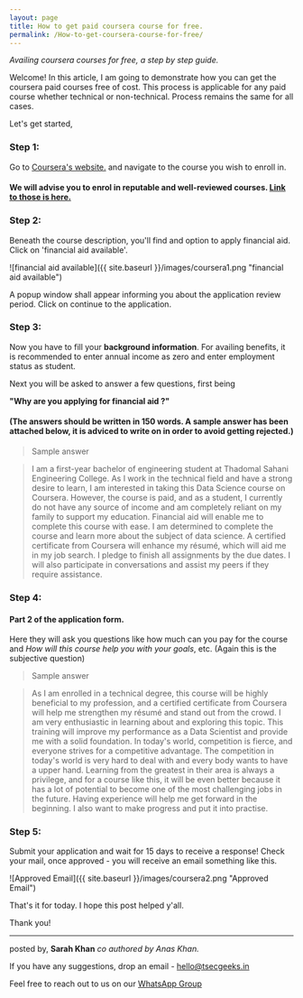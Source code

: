 ```yaml
---
layout: page
title: How to get paid coursera course for free.
permalink: /How-to-get-coursera-course-for-free/
---
```


_Availing coursera courses for free, a step by step guide._

Welcome! In this article, I am going to demonstrate how you can get the coursera paid courses free of cost. This process is applicable for any paid course whether technical or non-technical. Process remains the same for all cases.

Let's get started,

### Step 1:
Go to [Coursera's website.](https://www.coursera.org) and navigate to the course you wish to enroll in.
#### We will advise you to enrol in reputable and well-reviewed courses. [Link to those is here.](https://www.coursera.org/professional-certificates/)


### Step 2:
 Beneath the course description, you'll find and option to apply financial aid. Click on 'financial aid available'.
 
 
![financial aid available]({{ site.baseurl }}/images/coursera1.png "financial aid available")

A popup window shall appear informing you about the application review period. Click on continue to the application.


### Step 3:
Now you have to fill your **background information**.
For availing benefits, it is recommended to enter annual income as zero and enter employment status as student.


Next you will be asked to answer a few questions, first being


**"Why are you applying for financial aid ?"**

#### (The answers should be written in 150 words. A sample answer has been attached below, it is adviced to write on in order to avoid getting rejected.)

> Sample answer

> I am a first-year bachelor of engineering student at Thadomal Sahani Engineering College. As I work in the technical field and have a strong desire to learn, I am interested in taking this Data Science course on Coursera. However, the course is paid, and as a student, I currently do not have any source of income and am completely reliant on my family to support my education. Financial aid will enable me to complete this course with ease. I am determined to complete the course and learn more about the subject of data science. A certified certificate from Coursera will enhance my résumé, which will aid me in my job search. I pledge to finish all assignments by the due dates. I will also participate in conversations and assist my peers if they require assistance.


### Step 4:
#### Part 2 of the application form.
Here they will ask you questions like how much can you pay for the course and *How will this course help you with your goals*, etc.
(Again this is the subjective question)


> Sample answer

> As I am enrolled in a technical degree, this course will be highly beneficial to my profession, and a certified certificate from Coursera will help me strengthen my résumé and stand out from the crowd. I am very enthusiastic in learning about and exploring this topic. This training will improve my performance as a Data Scientist and provide me with a solid foundation. In today's world, competition is fierce, and everyone strives for a competitive advantage. The competition in today's world is very hard to deal with and every body wants to have a upper hand. Learning from the greatest in their area is always a privilege, and for a course like this, it will be even better because it has a lot of potential to become one of the most challenging jobs in the future. Having experience will help me get forward in the beginning. I also want to make progress and put it into practise. 



### Step 5:
 Submit your application and wait for 15 days to receive a response!
 Check your mail, once approved - you will receive an email something like this.
 
 
![Approved Email]({{ site.baseurl }}/images/coursera2.png "Approved Email")

 That's it for today. I hope this post helped y'all.
 
 Thank you!


----


posted by,
**Sarah Khan** _co authored by Anas Khan._



If you have any suggestions, drop an email - [hello@tsecgeeks.in](mailto:hello@tsecgeeks.in) 



Feel free to reach out to us on our [WhatsApp Group](https://chat.whatsapp.com/K3NrW5tPwrsHhfbdYstjLl) 